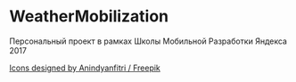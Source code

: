 # WeatherMobilization
Персональный проект в рамках Школы Мобильной Разработки Яндекса 2017

<a href="http://www.freepik.com">Icons designed by Anindyanfitri / Freepik</a>
